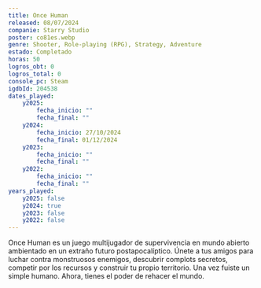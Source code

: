 ```yaml
---
title: Once Human
released: 08/07/2024
companie: Starry Studio
poster: co81es.webp
genre: Shooter, Role-playing (RPG), Strategy, Adventure
estado: Completado
horas: 50
logros_obt: 0
logros_total: 0
console_pc: Steam
igdbId: 204538
dates_played:
    y2025:
        fecha_inicio: ""
        fecha_final: ""
    y2024:
        fecha_inicio: 27/10/2024
        fecha_final: 01/12/2024
    y2023:
        fecha_inicio: ""
        fecha_final: ""
    y2022:
        fecha_inicio: ""
        fecha_final: ""
years_played:
    y2025: false
    y2024: true
    y2023: false
    y2022: false
---
```


Once Human es un juego multijugador de supervivencia en mundo abierto ambientado en un extraño futuro postapocalíptico. Únete a tus amigos para luchar contra monstruosos enemigos, descubrir complots secretos, competir por los recursos y construir tu propio territorio. Una vez fuiste un simple humano. Ahora, tienes el poder de rehacer el mundo.